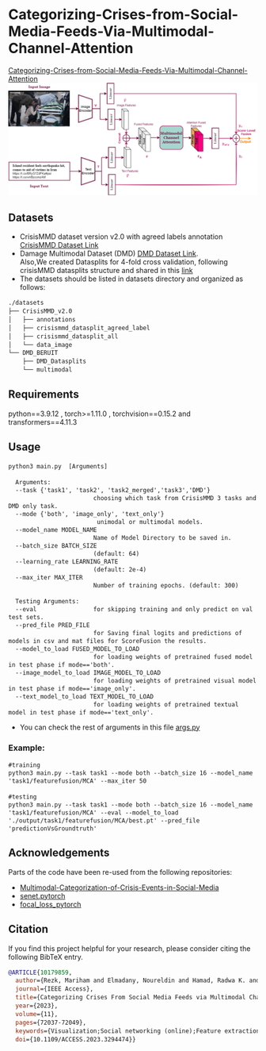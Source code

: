 # Categorizing-Crises-from-Social-Media-Feeds-Via-Multimodal-Channel-Attention
[Categorizing-Crises-from-Social-Media-Feeds-Via-Multimodal-Channel-Attention](https://ieeexplore.ieee.org/document/10179859)
![Images/Model.png](Images/Model.png)

## Datasets
- CrisisMMD dataset version v2.0 with agreed labels annotation [CrisisMMD Dataset Link](https://crisisnlp.qcri.org/crisismmd)
- Damage Multimodal Dataset (DMD) [DMD Dataset Link](https://archive.ics.uci.edu/dataset/456/multimodal+damage+identification+for+humanitarian+computing). <br>
  Also,We created  Datasplits for 4-fold cross validation, following crisisMMD datasplits structure and shared in this [link](https://drive.google.com/file/d/17pVoi26BmXlxiUT5ru-jiECXi5A_Poxk/view?usp=sharing)
- The datasets should be listed in datasets directory and organized as follows:

```bash
./datasets
├── CrisisMMD_v2.0
│   ├── annotations
│   ├── crisismmd_datasplit_agreed_label
│   ├── crisismmd_datasplit_all
│   └── data_image
└── DMD_BERUIT
    ├── DMD_Datasplits
    └── multimodal
```

## Requirements
python==3.9.12 , torch>=1.11.0 , torchvision==0.15.2 and transformers==4.11.3

## Usage
```
python3 main.py  [Arguments]

  Arguments:
  --task {'task1', 'task2', 'task2_merged','task3','DMD'}
                        choosing which task from CrisisMMD 3 tasks and DMD only task.
  --mode {'both', 'image_only', 'text_only'}
                         unimodal or multimodal models.
  --model_name MODEL_NAME         
                        Name of Model Directory to be saved in.
  --batch_size BATCH_SIZE
                        (default: 64)
  --learning_rate LEARNING_RATE
                        (default: 2e-4)
  --max_iter MAX_ITER
                        Number of training epochs. (default: 300)

  Testing Arguments:
  --eval                for skipping training and only predict on val test sets.
  --pred_file PRED_FILE
                        for Saving final logits and predictions of models in csv and mat files for ScoreFusion the results.
  --model_to_load FUSED_MODEL_TO_LOAD
                        for loading weights of pretrained fused model in test phase if mode=='both'.
  --image_model_to_load IMAGE_MODEL_TO_LOAD
                        for loading weights of pretrained visual model in test phase if mode=='image_only'.
  --text_model_to_load TEXT_MODEL_TO_LOAD
                        for loading weights of pretrained textual model in test phase if mode=='text_only'.
```
 + You can check the rest of arguments in this file [args.py](args.py)
### Example:
```
#training
python3 main.py --task task1 --mode both --batch_size 16 --model_name 'task1/featurefusion/MCA' --max_iter 50

#testing
python3 main.py --task task1 --mode both --batch_size 16 --model_name 'task1/featurefusion/MCA' --eval --model_to_load './output/task1/featurefusion/MCA/best.pt' --pred_file 'predictionVsGroundtruth'
```


## Acknowledgements
Parts of the code have been re-used from the following repositories:
+ [Multimodal-Categorization-of-Crisis-Events-in-Social-Media](https://github.com/PaulCCCCCCH/Multimodal-Categorization-of-Crisis-Events-in-Social-Media)
+ [senet.pytorch](https://github.com/moskomule/senet.pytorch)
+ [focal_loss_pytorch](https://github.com/clcarwin/focal_loss_pytorch)

## Citation
If you find this project helpful for your research, please consider citing the following BibTeX entry.
```bibtex
@ARTICLE{10179859,
  author={Rezk, Mariham and Elmadany, Noureldin and Hamad, Radwa K. and Badran, Ehab F.},
  journal={IEEE Access}, 
  title={Categorizing Crises From Social Media Feeds via Multimodal Channel Attention}, 
  year={2023},
  volume={11},
  pages={72037-72049},
  keywords={Visualization;Social networking (online);Feature extraction;Task analysis;Bit error rate;Deep learning;Disaster management;Crisis management;Multimodal deep learning;social media;natural disasters;crisis response;attention;fusion},
  doi={10.1109/ACCESS.2023.3294474}}
```

